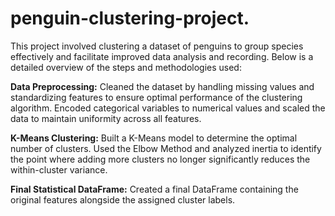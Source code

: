 # penguin-clustering-project.
This project involved clustering a dataset of penguins to group species effectively and facilitate improved data analysis and recording.
Below is a detailed overview of the steps and methodologies used:

**Data Preprocessing:**
Cleaned the dataset by handling missing values and standardizing features to ensure optimal performance of the clustering algorithm.
Encoded categorical variables to numerical values and scaled the data to maintain uniformity across all features.

**K-Means Clustering:**
Built a K-Means model to determine the optimal number of clusters.
Used the Elbow Method and analyzed inertia to identify the point where adding more clusters no longer significantly reduces the within-cluster variance.

**Final Statistical DataFrame:**
Created a final DataFrame containing the original features alongside the assigned cluster labels.
